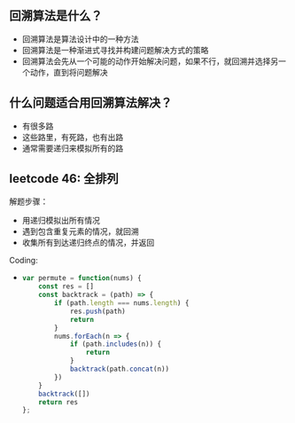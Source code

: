 ## 回溯算法是什么？

- 回溯算法是算法设计中的一种方法
- 回溯算法是一种渐进式寻找并构建问题解决方式的策略
- 回溯算法会先从一个可能的动作开始解决问题，如果不行，就回溯并选择另一个动作，直到将问题解决

## 什么问题适合用回溯算法解决？

- 有很多路
- 这些路里，有死路，也有出路
- 通常需要递归来模拟所有的路

## leetcode 46: 全排列

解题步骤：

- 用递归模拟出所有情况
- 遇到包含重复元素的情况，就回溯
- 收集所有到达递归终点的情况，并返回

Coding:

- ```javascript
  var permute = function(nums) {
      const res = []
      const backtrack = (path) => {
          if (path.length === nums.length) {
              res.push(path)
              return
          }
          nums.forEach(n => {
              if (path.includes(n)) {
                  return
              }
              backtrack(path.concat(n))
          })
      }
      backtrack([])
      return res
  };
  ```



